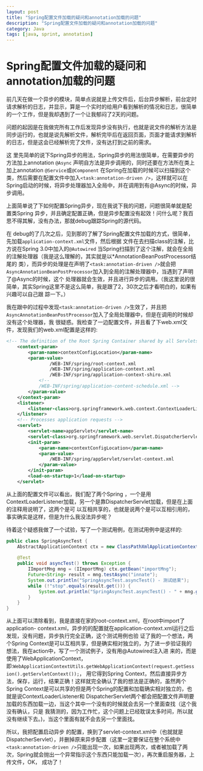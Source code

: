 ```yaml
---
layout: post
title: "Spring配置文件加载的疑问和annotation加载的问题"
description: "Spring配置文件加载的疑问和annotation加载的问题"
category: Java
tags: [java, sprint, annotation]
---
```


Spring配置文件加载的疑问和annotation加载的问题
==============================================

前几天在做一个异步的模块，简单点说就是上传文件后，后台异步解析，前台定时请求解析的日志，并显示，算是一个实时的给用户看到解析的情况和日志，很简单的一个工作，但是我却遇到了一个让我郁闷了2天的问题。

问题的起因是在我做完所有工作后发现异步没有执行，也就是说文件的解析方法是同步运行的，也就是说先解析文件，解析完毕后在返回页面，页面才能请求到解析的日志，但是这会已经解析完了文件，没有达打到之前的需求。

这 里先简单的说下Spring异步的用法，Spring异步的用法很简单，在需要异步的方法加上annotation  `@Async` 声明自方法是异步调用的，同时还要在方法所在类上加上annotation `@Service`或`@Component` 在Spring在加载的时候可以扫描到这个类，然后需要在配置文件中加入`<task:annotation-driven />`，这样就可以在Spring启动的时候，将异步处理器加入全局中，并在调用到有@Async的时候，异步调用。

上面简单说了下如何配置Spring异步，现在我说下我的问题，问题很简单就是配置类Spring 异步，并且确定配置正确，但是异步配置没有起效！问什么呢？我百思不得其解，没有办法，那就debug跟踪Spring的源代码。

在 debug的了几次之后，见到那的了解了Spring配置文件加载的方式，很简单，先加载`application-context.xml`文件，然后根据 文件在去扫描class的注解，比方说在Spring 3.0中加入的`@Autowired` 当Spring扫描到了这个注解，就会在全局的注解处理器（我是这么理解的，其实就是以*AnnotationBeanPostProcessor结尾的 类），而异步的处理是在声明了`<task:annotation-driven />`就会把`AsyncAnnotationBeanPostProcessor`加入到全局的注解处理器中，当遇到了声明了@Async的时候，这个 处理器就会生效，并且进行异步的调用。（我这里说的很简单，其实Spring这里不是这么简单，我是跟了2，30次之后才看明白的，如果有兴趣可以自己跟 踪一下。）

我在跟中的过程中发现`<task:annotation-driven />`生效了，并且把`AsyncAnnotationBeanPostProcessor`加入了全局处理器中，但是在调用的时候却没有这个处理器，我 很疑惑。我检查了一边配置文件，并且看了下web.xml文件，发现我们的web.xml配置是这样的:

```xml
<!-- The definition of the Root Spring Container shared by all Servlets and Filters -->
    <context-param>
        <param-name>contextConfigLocation</param-name>
        <param-value>
                /WEB-INF/spring/root-context.xml
                /WEB-INF/spring/application-context.xml
                /WEB-INF/spring/application-context-shiro.xml
            <!--
            /WEB-INF/spring/application-content-schedule.xml -->
        </param-value>
    </context-param> 
    <listener>
        <listener-class>org.springframework.web.context.ContextLoaderListener</listener-class>
    </listener>
    <!-- Processes application requests -->
    <servlet>
        <servlet-name>appServlet</servlet-name>
        <servlet-class>org.springframework.web.servlet.DispatcherServlet</servlet-class>
        <init-param>
            <param-name>contextConfigLocation</param-name>
            <param-value>
                /WEB-INF/spring/appServlet/servlet-context.xml
            </param-value>
        </init-param>
        <load-on-startup>1</load-on-startup>
    </servlet>
```

从上面的配置文件可以看出，我们配了两个Spring ，一个是用ContextLoaderListener加载，另一个是靠DispatcherServlet加载，但是在上面的注释用说明了，这两个是可 以互相共享的，也就是说两个是可以互相引用的，事实确实是这样，但是为什么我没法异步呢？

待着这个疑惑我做了一个试验，写了一个测试用例，在测试用例中是这样的:

```java
public class SpringAsyncTest {
    AbstractApplicationContext ctx = new ClassPathXmlApplicationContext("root-context.xml");
 
    @Test
    public void asyncTest() throws Exception {
        IImportMng mng = (IImportMng) ctx.getBean("importMng");
        Future<String> result = mng.testAsync("innate");
        System.out.println("SpringAsyncTest.asyncTest() - 测试结束");
        while (!"stop".equals(result.get())) {
            System.out.println("SpringAsyncTest.asyncTest() - " + mng.getLogAndClear("innate"));
        }
    }
}
```

从上面可以清除看到，我是直接在家的root-context.xml，在root中import了application- context.xml，异步的的配置就在application-context.xml运行之后发现，没有问题，异步执行完全正确，这个测试用例也验 证了我的一个想法，两个Spring Context是可以互相共享，但是确实相对独立的，为了进一步验证我的想法，我在action中，写了一个测试例子，没有用@Autowired注入进 来的，而是使用了WebApplicationContext， 即:`WebApplicationContextUtils.getWebApplicationContext(request.getSession().getServletContext());`， 用它得到Spring Context，然后直接异步方法，保存，运行，结果正确！这样就完全确认了我的想法是正确的，虽然两个Spring Context是可以共享的但是两个Spring的配置和加载确实相对独立的，也就是说ContextLoaderListener和 DispatcherServlet两个都会把配置文件声明要加载的东西加载一边，当这个其中一个没有的时候就会去另一个里面查找（这个我没有确认，只是 我猜测的，因为工作忙，这个问题上已经耽误太多时间，所以就没有继续下去。)，当这个里面有就不会去另一个里面找。

所以，我把配置启动异步 的配置，换到了servlet-context.xml中（也就就是DispatcherServlet），并删掉原来异步配置（这里一定要保证在整个系统中`<task:annotation-driven />`只能出现一次，如果出现两次，或者被加载了两次，Spring就会抛出一个异常指示这个东西只能加载一次），再次重启服务器，上传文件，OK， 成功了！
